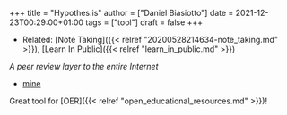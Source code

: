 +++
title = "Hypothes.is"
author = ["Daniel Biasiotto"]
date = 2021-12-23T00:29:00+01:00
tags = ["tool"]
draft = false
+++

-   Related: [Note Taking]({{< relref "20200528214634-note_taking.md" >}}), [Learn In Public]({{< relref "learn_in_public.md" >}})

_A peer review layer to the entire Internet_

-   [mine](https://hypothes.is/users/dnbias)

Great tool for [OER]({{< relref "open_educational_resources.md" >}})!